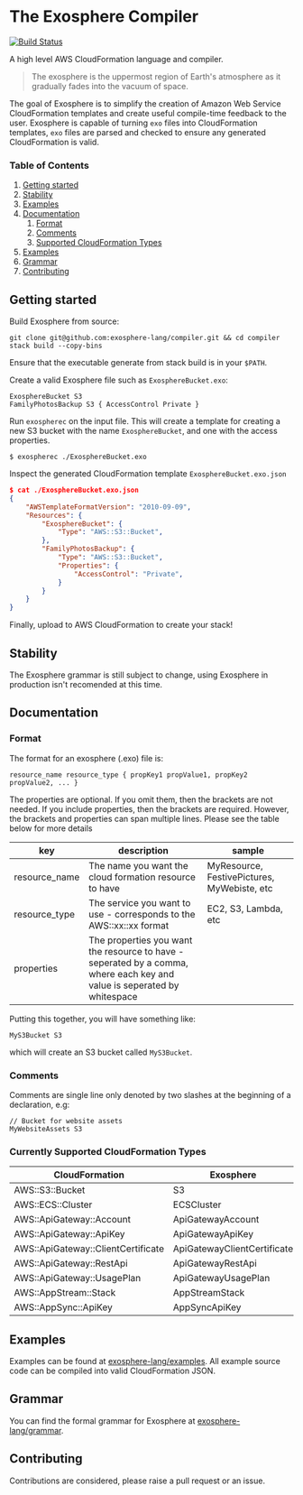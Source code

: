 # The Exosphere Compiler

[![Build Status](https://travis-ci.com/exosphere-lang/compiler.svg?branch=master)](https://travis-ci.com/exosphere-lang/compiler)

A high level AWS CloudFormation language and compiler.

> The exosphere is the uppermost region of Earth's atmosphere as it gradually fades into the vacuum of space.

The goal of Exosphere is to simplify the creation of Amazon Web Service CloudFormation templates and create useful compile-time feedback to the user. Exosphere is capable of turning `exo` files into CloudFormation templates, `exo` files are parsed and checked to ensure any generated CloudFormation is valid.

### Table of Contents
1. [Getting started](#getting_started)
2. [Stability](#stability)
3. [Examples](#examples)
4. [Documentation](#documentation)
    1. [Format](#format)
    1. [Comments](#comments)
    2. [Supported CloudFormation Types](#supported_cloudFormation_types)
5. [Examples](#examples)
6. [Grammar](#grammar)
7. [Contributing](#contributing)


## Getting started <a name="getting_started"></a>

Build Exosphere from source:

```shell
git clone git@github.com:exosphere-lang/compiler.git && cd compiler
stack build --copy-bins
```

Ensure that the executable generate from stack build is in your `$PATH`.

Create a valid Exosphere file such as `ExosphereBucket.exo`:

```
ExosphereBucket S3
FamilyPhotosBackup S3 { AccessControl Private }
```

Run `exospherec` on the input file. This will create a template for creating a new S3 bucket with the name `ExosphereBucket`, and one with the access properties.

```shell
$ exospherec ./ExosphereBucket.exo
```

Inspect the generated CloudFormation template `ExosphereBucket.exo.json`

```json
$ cat ./ExosphereBucket.exo.json
{
    "AWSTemplateFormatVersion": "2010-09-09",
    "Resources": {
        "ExosphereBucket": {
            "Type": "AWS::S3::Bucket",
        },
        "FamilyPhotosBackup": {
            "Type": "AWS::S3::Bucket",
            "Properties": {
                "AccessControl": "Private",
            }
        }
    }
}
```

Finally, upload to AWS CloudFormation to create your stack!

## Stability <a name="stability"></a>

The Exosphere grammar is still subject to change, using Exosphere in production isn't recomended at this time.

## Documentation <a name="documentation"></a>

### Format <a name="format"></a>

The format for an exosphere (.exo) file is:

```resource_name resource_type { propKey1 propValue1, propKey2 propValue2, ... }```

The properties are optional. If you omit them, then the brackets are not needed. If you include properties, then the brackets are required. However, the brackets and properties can span multiple lines. Please see the table below for more details

| key | description | sample |
| --- | --- | -- |
| resource_name | The name you want the cloud formation resource to have | MyResource, FestivePictures, MyWebiste, etc |
| resource_type | The service you want to use - corresponds to the AWS::xx::xx format | EC2, S3, Lambda, etc |
| properties | The properties you want the resource to have - seperated by a comma, where each key and value is seperated by whitespace |  |

Putting this together, you will have something like:

```MyS3Bucket S3```

which will create an S3 bucket called `MyS3Bucket`.

### Comments <a name="comments"></a>

Comments are single line only denoted by two slashes at the beginning of a declaration, e.g:

```
// Bucket for website assets
MyWebsiteAssets S3
```

### Currently Supported CloudFormation Types  <a name="supported_cloudFormation_types"></a>

| CloudFormation | Exosphere |
| --- | --- |
| AWS::S3::Bucket | S3 |
| AWS::ECS::Cluster | ECSCluster |
| AWS::ApiGateway::Account | ApiGatewayAccount |
| AWS::ApiGateway::ApiKey | ApiGatewayApiKey |
| AWS::ApiGateway::ClientCertificate | ApiGatewayClientCertificate |
| AWS::ApiGateway::RestApi | ApiGatewayRestApi |
| AWS::ApiGateway::UsagePlan | ApiGatewayUsagePlan |
| AWS::AppStream::Stack | AppStreamStack |
| AWS::AppSync::ApiKey | AppSyncApiKey |

## Examples  <a name="examples"></a>

Examples can be found at [exosphere-lang/examples](https://github.com/exosphere-lang/examples). All example source code can be compiled into valid CloudFormation JSON.

## Grammar  <a name="grammar"></a>

You can find the formal grammar for Exosphere at [exosphere-lang/grammar](https://github.com/exosphere-lang/grammar).

## Contributing  <a name="contributing"></a>

Contributions are considered, please raise a pull request or an issue.
